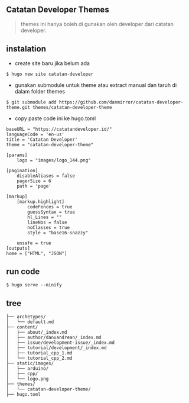 ## Catatan Developer Themes
> themes ini hanya boleh di gunakan oleh developer dari catatan developer.

## instalation
- create site baru jika belum ada
```
$ hugo new site catatan-developer
```
- gunakan submodule untuk theme atau extract manual dan taruh di dalam folder themes
```
$ git submodule add https://github.com/danmirror/catatan-developer-theme.git themes/catatan-developer-theme
```
- copy paste code ini ke hugo.toml

```
baseURL = "https://catatandeveloper.id/"
languageCode = 'en-us'
title = 'Catatan Developer'
theme = "catatan-developer-theme"

[params]
    logo = "images/logo_144.png"

[pagination]
    disableAliases = false
    pagerSize = 6
    path = 'page'

[markup]
    [markup.highlight]
        codeFences = true
        guessSyntax = true
        hl_Lines = ""
        lineNos = false
        noClasses = true
        style = "base16-snazzy"
    
    unsafe = true
[outputs]
home = ["HTML", "JSON"]
```

## run code
```
$ hugo serve --minify
```



## tree
```
├── archetypes/
│   └── default.md
├── content/
│   ├── about/_index.md
│   ├── author/danuandrean/_index.md
│   ├── issue/development-issue/_index.md
│   ├── tutorial/development/_index.md
│   ├── tutorial_cpp_1.md
│   └── tutorial_cpp_2.md
├── static/images/
│   ├── arduino/
│   ├── cpp/
│   └── logo.png
├── themes/
│   └── catatan-developer-theme/
├── hugo.toml

```


